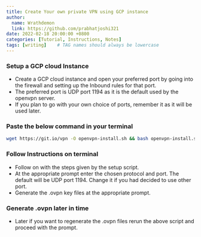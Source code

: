 ```yaml
---
title: Create Your own private VPN using GCP instance
author:
  name: Wrathdemon
  link: https://github.com/prabhatjoshi321
date: 2022-02-18 20:00:00 +0800
categories: [Tutorial, Instructions, Notes]
tags: [writing]    # TAG names should always be lowercase
---
```


### Setup a GCP cloud Instance

* Create a GCP cloud instance and open your preferred port by going into the firewall and setting up the Inbound rules for that port.
* The preferred port is UDP port 1194 as it is the default used by the openvpn server.
* If you plan to go with your own choice of ports, remember it as it will be used later.

### Paste the below command in your terminal

```bash
wget https://git.io/vpn -O openvpn-install.sh && bash openvpn-install.sh
```

### Follow Instructions on terminal

* Follow on with the steps given by the setup script.
* At the appropriate prompt enter the chosen protocol and port. The default will be UDP port 1194. Change it if you had decided to use other port.
* Generate the .ovpn key files at the appropriate prompt.

### Generate .ovpn later in time

* Later if you want to regenerate the .ovpn files rerun the above script and proceed with the prompt.
